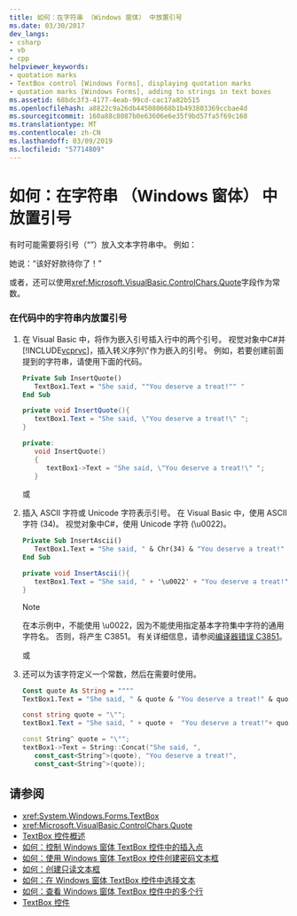 ```yaml
---
title: 如何：在字符串 （Windows 窗体） 中放置引号
ms.date: 03/30/2017
dev_langs:
- csharp
- vb
- cpp
helpviewer_keywords:
- quotation marks
- TextBox control [Windows Forms], displaying quotation marks
- quotation marks [Windows Forms], adding to strings in text boxes
ms.assetid: 68bdc3f3-4177-4eab-99cd-cac17a82b515
ms.openlocfilehash: a8822c9a26db445080668b1b493803369ccbae4d
ms.sourcegitcommit: 160a88c8087b0e63606e6e35f9bd57fa5f69c168
ms.translationtype: MT
ms.contentlocale: zh-CN
ms.lasthandoff: 03/09/2019
ms.locfileid: "57714809"
---
```

# <a name="how-to-put-quotation-marks-in-a-string-windows-forms"></a>如何：在字符串 （Windows 窗体） 中放置引号
有时可能需要将引号（“”）放入文本字符串中。 例如：  
  
 她说：“该好好款待你了！”  
  
 或者，还可以使用<xref:Microsoft.VisualBasic.ControlChars.Quote>字段作为常数。  
  
### <a name="to-place-quotation-marks-in-a-string-in-your-code"></a>在代码中的字符串内放置引号  
  
1.  在 Visual Basic 中，将作为嵌入引号插入行中的两个引号。 视觉对象中C#并[!INCLUDE[vcprvc](../../../../includes/vcprvc-md.md)]，插入转义序列\\"作为嵌入的引号。 例如，若要创建前面提到的字符串，请使用下面的代码。  
  
    ```vb  
    Private Sub InsertQuote()  
       TextBox1.Text = "She said, ""You deserve a treat!"" "  
    End Sub  
    ```  
  
    ```csharp  
    private void InsertQuote(){  
       textBox1.Text = "She said, \"You deserve a treat!\" ";  
    }  
    ```  
  
    ```cpp  
    private:  
       void InsertQuote()  
       {  
          textBox1->Text = "She said, \"You deserve a treat!\" ";  
       }  
    ```  
  
     或  
  
2.  插入 ASCII 字符或 Unicode 字符表示引号。 在 Visual Basic 中，使用 ASCII 字符 (34)。 视觉对象中C#，使用 Unicode 字符 (\u0022)。  
  
    ```vb  
    Private Sub InsertAscii()  
       TextBox1.Text = "She said, " & Chr(34) & "You deserve a treat!" & Chr(34)  
    End Sub  
    ```  
  
    ```csharp  
    private void InsertAscii(){  
       textBox1.Text = "She said, " + '\u0022' + "You deserve a treat!" + '\u0022';  
    }  
    ```  
  
    > [!NOTE]
    >  在本示例中，不能使用 \u0022，因为不能使用指定基本字符集中字符的通用字符名。 否则，将产生 C3851。 有关详细信息，请参阅[编译器错误 C3851](/cpp/error-messages/compiler-errors-2/compiler-error-c3851)。  
  
     或  
  
3.  还可以为该字符定义一个常数，然后在需要时使用。  
  
    ```vb  
    Const quote As String = """"  
    TextBox1.Text = "She said, " & quote & "You deserve a treat!" & quote  
    ```  
  
    ```csharp  
    const string quote = "\"";  
    textBox1.Text = "She said, " + quote +  "You deserve a treat!"+ quote ;  
    ```  
  
    ```cpp  
    const String^ quote = "\"";  
    textBox1->Text = String::Concat("She said, ",  
       const_cast<String^>(quote), "You deserve a treat!",  
       const_cast<String^>(quote));  
    ```  
  
## <a name="see-also"></a>请参阅
- <xref:System.Windows.Forms.TextBox>
- <xref:Microsoft.VisualBasic.ControlChars.Quote>
- [TextBox 控件概述](textbox-control-overview-windows-forms.md)
- [如何：控制 Windows 窗体 TextBox 控件中的插入点](how-to-control-the-insertion-point-in-a-windows-forms-textbox-control.md)
- [如何：使用 Windows 窗体 TextBox 控件创建密码文本框](how-to-create-a-password-text-box-with-the-windows-forms-textbox-control.md)
- [如何：创建只读文本框](how-to-create-a-read-only-text-box-windows-forms.md)
- [如何：在 Windows 窗体 TextBox 控件中选择文本](how-to-select-text-in-the-windows-forms-textbox-control.md)
- [如何：查看 Windows 窗体 TextBox 控件中的多个行](how-to-view-multiple-lines-in-the-windows-forms-textbox-control.md)
- [TextBox 控件](textbox-control-windows-forms.md)
